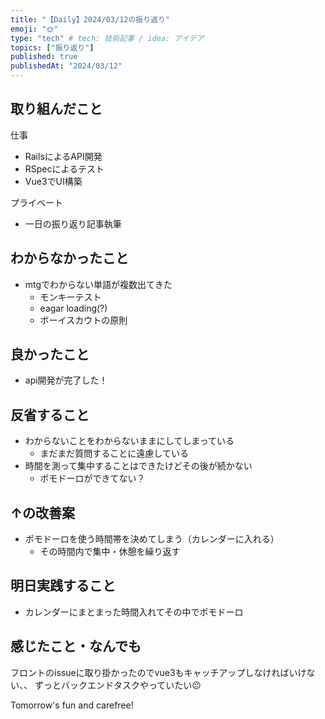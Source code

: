 ```yaml
---
title: "【Daily】2024/03/12の振り返り"
emoji: "🌞"
type: "tech" # tech: 技術記事 / idea: アイデア
topics: ["振り返り"]
published: true
publishedAt: "2024/03/12"
---
```


## 取り組んだこと
仕事
- RailsによるAPI開発
- RSpecによるテスト
- Vue3でUI構築

プライベート
- 一日の振り返り記事執筆

## わからなかったこと
- mtgでわからない単語が複数出てきた
  - モンキーテスト
  - eagar loading(?)
  - ボーイスカウトの原則

## 良かったこと
- api開発が完了した！

## 反省すること
- わからないことをわからないままにしてしまっている
  - まだまだ質問することに遠慮している
- 時間を測って集中することはできたけどその後が続かない
  - ポモドーロができてない？

## ↑の改善案
- ポモドーロを使う時間帯を決めてしまう（カレンダーに入れる）
  - その時間内で集中・休憩を繰り返す

## 明日実践すること
- カレンダーにまとまった時間入れてその中でポモドーロ

## 感じたこと・なんでも
フロントのissueに取り掛かったのでvue3もキャッチアップしなければいけない、、
ずっとバックエンドタスクやっていたい😐

Tomorrow's fun and carefree!